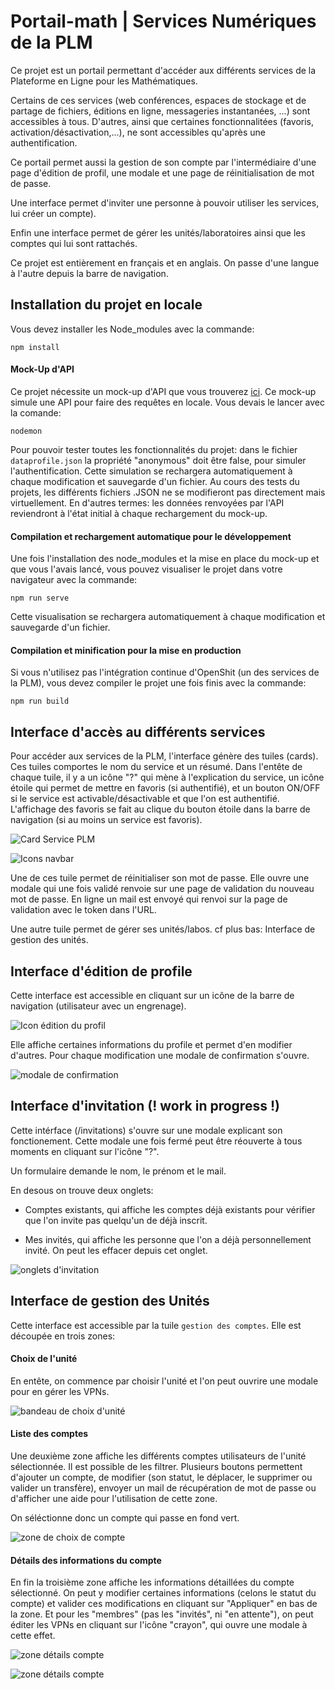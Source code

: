 # Portail-math | Services Numériques de la PLM

Ce projet est un portail permettant d'accéder aux différents services de la Plateforme en Ligne pour les Mathématiques. 

Certains de ces services (web conférences, espaces de stockage et de partage de fichiers, éditions en ligne, messageries instantanées, …) sont accessibles à tous.
D'autres, ainsi que certaines fonctionnalitées (favoris, activation/désactivation,...), ne sont accessibles qu'après une authentification.

Ce portail permet aussi la gestion de son compte par l'intermédiaire d'une page d'édition de profil, une modale et une page de réinitialisation de mot de passe.

Une interface permet d'inviter une personne à pouvoir utiliser les services, lui créer un compte).

Enfin une interface permet de gérer les unités/laboratoires ainsi que les comptes qui lui sont rattachés. 

Ce projet est entièrement en français et en anglais. On passe d'une langue à l'autre depuis la barre de navigation.

## Installation du projet en locale 
Vous devez installer les Node_modules avec la commande:
```
npm install
```
#### Mock-Up d'API
Ce projet nécessite un mock-up d'API que vous trouverez [ici](https://plmlab.math.cnrs.fr/plm-services/mock_api). Ce mock-up simule une API pour faire des requêtes en locale.
Vous devais le lancer avec la comande:
```
nodemon
```
Pour pouvoir tester toutes les fonctionnalités du projet: dans le fichier `dataprofile.json` la propriété "anonymous" doit être false, pour simuler l'authentification.
Cette simulation se rechargera automatiquement à chaque modification et sauvegarde d'un fichier. 
Au cours des tests du projets, les différents fichiers .JSON ne se modifieront pas directement mais virtuellement. En d'autres termes: les données renvoyées par l'API reviendront à l'état initial à chaque rechargement du mock-up.

#### Compilation et rechargement automatique pour le développement
Une fois l'installation des node_modules et la mise en place du mock-up et que vous l'avais lancé, vous pouvez visualiser le projet dans votre navigateur avec la commande:
```
npm run serve
```
Cette visualisation se rechargera automatiquement à chaque modification et sauvegarde d'un fichier.

#### Compilation et minification pour la mise en production
Si vous n'utilisez pas l'intégration continue d'OpenShit (un des services de la PLM), vous devez compiler le projet une fois finis avec la commande:
```
npm run build
```

## Interface d'accès au différents services

Pour accéder aux services de la PLM, l'interface génère des tuiles (cards). Ces tuiles comportes le nom du service et un résumé.
Dans l'entête de chaque tuile, il y a un icône "?" qui mène à l'explication du service, un icône étoile qui permet de mettre en favoris (si authentifié), et un bouton ON/OFF si le service est activable/désactivable et que l'on est authentifié.
L'affichage des favoris se fait au clique du bouton étoile dans la barre de navigation (si au moins un service est favoris).

![Card Service PLM](/imgsReadme/card.PNG "Card Service PLM")

![Icons navbar](/imgsReadme/navbar1.png "Icons navbar")

Une de ces tuile permet de réinitialiser son mot de passe. Elle ouvre une modale qui une fois validé renvoie sur une page de validation du nouveau mot de passe. 
En ligne un mail est envoyé qui renvoi sur la page de validation avec le token dans l'URL.

Une autre tuile permet de gérer ses unités/labos. cf plus bas: Interface de gestion des unités.


## Interface d'édition de profile

Cette interface est accessible en cliquant sur un icône de la barre de navigation (utilisateur avec un engrenage).

![Icon édition du profil](/imgsReadme/navbar.png "Icon édition du profil")

Elle affiche certaines informations du profile et permet d'en modifier d'autres. Pour chaque modification une modale de confirmation s'ouvre.

![modale de confirmation](/imgsReadme/modale1.PNG "modale de confirmation")

## Interface d'invitation (! work in progress !)

Cette intérface (/invitations) s'ouvre sur une modale explicant son fonctionement. Cette modale une fois fermé peut être réouverte à tous moments en cliquant sur l'icône "?".

Un formulaire demande le nom, le prénom et le mail.

En desous on trouve deux onglets: 
- Comptes existants, qui affiche les comptes déjà existants pour vérifier que l'on invite pas quelqu'un de déjà inscrit.

- Mes invités, qui affiche les personne que l'on a déjà personnellement invité. On peut les effacer depuis cet onglet.

![onglets d'invitation](/imgsReadme/invitations.png "onglets d'invitation")

## Interface de gestion des Unités

Cette interface est accessible par la tuile `gestion des comptes`.
Elle est découpée en trois zones:

#### Choix de l'unité

En entête, on commence par choisir l'unité et l'on peut ouvrire une modale pour en gérer les VPNs.

![bandeau de choix d'unité](/imgsReadme/Bandeau.PNG "bandeau de choix d'unité")

#### Liste des comptes

Une deuxième zone affiche les différents comptes utilisateurs de l'unité sélectionnée. Il est possible de les filtrer.
Plusieurs boutons permettent d'ajouter un compte, de modifier (son statut, le déplacer, le supprimer ou valider un transfère), envoyer un mail de récupération de mot de passe ou d'afficher une aide pour l'utilisation de cette zone.

On séléctionne donc un compte qui passe en fond vert.

![zone de choix de compte](/imgsReadme/Users.PNG "zone de choix de compte")

#### Détails des informations du compte

En fin la troisième zone affiche les informations détaillées du compte sélectionné.
On peut y modifier certaines informations (celons le statut du compte) et valider ces modifications en cliquant sur "Appliquer" en bas de la zone.
Et pour les "membres" (pas les "invités", ni "en attente"), on peut éditer les VPNs en cliquant sur l'icône "crayon", qui ouvre une modale à cette effet.

![zone détails compte](/imgsReadme/Account.PNG "zone détails compte")

![zone détails compte](/imgsReadme/VPNs.PNG "zone détails compte")
